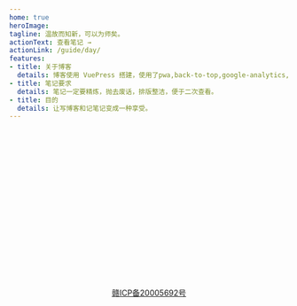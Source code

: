 ```yaml
---
home: true
heroImage: 
tagline: 温故而知新，可以为师矣。
actionText: 查看笔记 →
actionLink: /guide/day/
features:
- title: 关于博客
  details: 博客使用 VuePress 搭建，使用了pwa,back-to-top,google-analytics,vuepress-plugin-auto-sidebar,last-updated,medium-zoom插件，使用了Travis ci做持续集成。
- title: 笔记要求
  details: 笔记一定要精炼，抛去废话，排版整洁，便于二次查看。
- title: 目的
  details: 让写博客和记笔记变成一种享受。
---
```


<div align=center style='margin-top:300px'>
<a href=https://beian.miit.gov.cn>赣ICP备20005692号</a>
</div>


